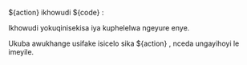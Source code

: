 ${action} ikhowudi ${code} :

Ikhowudi yokuqinisekisa iya kuphelelwa ngeyure enye.

Ukuba awukhange usifake isicelo sika ${action} , nceda ungayihoyi le imeyile.
